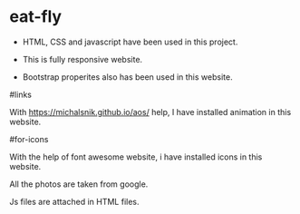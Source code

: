 # eat-fly

* HTML, CSS and javascript have been used in this project.

* This is fully responsive website.

* Bootstrap properites also has been used in this website.

#links

With https://michalsnik.github.io/aos/ help, I have installed animation in this website.

#for-icons

With the help of font awesome website, i have installed icons in this website.

All the photos are taken from google.

Js files are attached in HTML files.

